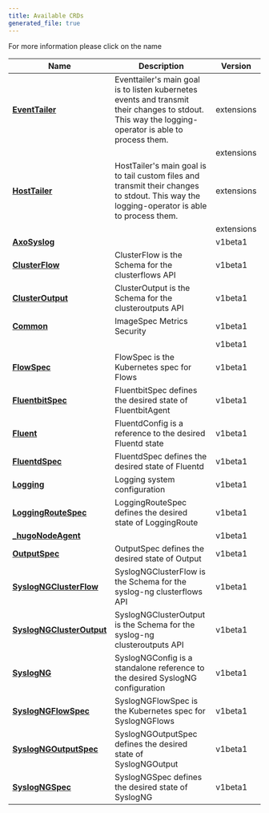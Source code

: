 ```yaml
---
title: Available CRDs
generated_file: true
---
```

	
For more information please click on the name
<center>

| Name | Description | Version |
|---|---|---|
| **[EventTailer](../extensions/v1alpha1/eventtailer_types/)** | Eventtailer's main goal is to listen kubernetes events and transmit their changes to stdout. This way the logging-operator is able to process them. | extensions |
| **[](../extensions/v1alpha1/filetailer/)** |  | extensions |
| **[HostTailer](../extensions/v1alpha1/hosttailer_types/)** | HostTailer's main goal is to tail custom files and transmit their changes to stdout. This way the logging-operator is able to process them. | extensions |
| **[](../extensions/v1alpha1/systemdtailer/)** |  | extensions |
| **[AxoSyslog](axosyslog_types/)** |  | v1beta1 |
| **[ClusterFlow](clusterflow_types/)** | ClusterFlow is the Schema for the clusterflows API | v1beta1 |
| **[ClusterOutput](clusteroutput_types/)** | ClusterOutput is the Schema for the clusteroutputs API | v1beta1 |
| **[Common](common_types/)** | ImageSpec Metrics Security | v1beta1 |
| **[](conversion/)** |  | v1beta1 |
| **[FlowSpec](flow_types/)** | FlowSpec is the Kubernetes spec for Flows | v1beta1 |
| **[FluentbitSpec](fluentbit_types/)** | FluentbitSpec defines the desired state of FluentbitAgent | v1beta1 |
| **[Fluent](fluentd_config_types/)** | FluentdConfig is a reference to the desired Fluentd state | v1beta1 |
| **[FluentdSpec](fluentd_types/)** | FluentdSpec defines the desired state of Fluentd | v1beta1 |
| **[Logging](logging_types/)** | Logging system configuration | v1beta1 |
| **[LoggingRouteSpec](loggingroute_types/)** | LoggingRouteSpec defines the desired state of LoggingRoute | v1beta1 |
| **[_hugoNodeAgent](node_agent_types/)** |  | v1beta1 |
| **[OutputSpec](output_types/)** | OutputSpec defines the desired state of Output | v1beta1 |
| **[SyslogNGClusterFlow](syslogng_clusterflow_types/)** | SyslogNGClusterFlow is the Schema for the syslog-ng clusterflows API | v1beta1 |
| **[SyslogNGClusterOutput](syslogng_clusteroutput_types/)** | SyslogNGClusterOutput is the Schema for the syslog-ng clusteroutputs API | v1beta1 |
| **[SyslogNG](syslogng_config_types/)** | SyslogNGConfig is a standalone reference to the desired SyslogNG configuration | v1beta1 |
| **[SyslogNGFlowSpec](syslogng_flow_types/)** | SyslogNGFlowSpec is the Kubernetes spec for SyslogNGFlows | v1beta1 |
| **[SyslogNGOutputSpec](syslogng_output_types/)** | SyslogNGOutputSpec defines the desired state of SyslogNGOutput | v1beta1 |
| **[SyslogNGSpec](syslogng_types/)** | SyslogNGSpec defines the desired state of SyslogNG | v1beta1 |
</center>


